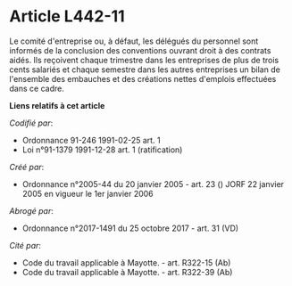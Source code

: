 # Article L442-11

Le comité d'entreprise ou, à défaut, les délégués du personnel sont informés de la conclusion des conventions ouvrant droit à
des contrats aidés. Ils reçoivent chaque trimestre dans les entreprises de plus de trois cents salariés et chaque semestre
dans les autres entreprises un bilan de l'ensemble des embauches et des créations nettes d'emplois effectuées dans ce cadre.

**Liens relatifs à cet article**

_Codifié par_:

  - Ordonnance 91-246 1991-02-25 art. 1
  - Loi n°91-1379 1991-12-28 art. 1 (ratification)

_Créé par_:

  - Ordonnance n°2005-44 du 20 janvier 2005 - art. 23 () JORF 22 janvier 2005 en vigueur le 1er janvier 2006

_Abrogé par_:

  - Ordonnance n°2017-1491 du 25 octobre 2017 - art. 31 (VD)

_Cité par_:

  - Code du travail applicable à Mayotte. - art. R322-15 (Ab)
  - Code du travail applicable à Mayotte. - art. R322-39 (Ab)
